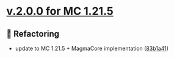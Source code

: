 # [v.2.0.0 for MC 1.21.5](https://github.com/XxRexRaptorxX/Lexicon/compare/v.2.0.0-dev1...v.2.0.0-dev4)

## 🔨 Refactoring

- update to MC 1.21.5 + MagmaCore implementation ([83b1a41](https://github.com/XxRexRaptorxX/Lexicon/commit/83b1a412e893d9df6a80db8fc7a59e8face94075))

